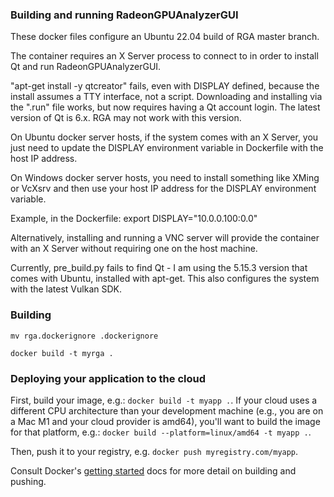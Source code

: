 ### Building and running RadeonGPUAnalyzerGUI

These docker files configure an Ubuntu 22.04 build of RGA master branch.

The container requires an X Server process to connect to in order to install Qt
and run RadeonGPUAnalyzerGUI.  

"apt-get install -y qtcreator" fails, even with DISPLAY defined, because 
the install assumes a TTY interface, not a script.  Downloading
and installing via the ".run" file works, but now requires
having a Qt account login.  The latest version of Qt is 6.x.  RGA may not 
work with this version.

On Ubuntu docker server hosts, if the system comes with an X Server, you just 
need to update the DISPLAY environment variable in Dockerfile with the host 
IP address.

On Windows docker server hosts, you need to install something like XMing 
or VcXsrv and then use your host IP address for the DISPLAY environment 
variable.

Example, in the Dockerfile: export DISPLAY="10.0.0.100:0.0"

Alternatively, installing and running a VNC server will provide
the container with an X Server without requiring one on the host machine.


Currently, pre_build.py fails to find Qt - I am using the 5.15.3 version 
that comes with Ubuntu, installed with apt-get.  This also configures the 
system with the latest Vulkan SDK.

### Building

`mv rga.dockerignore .dockerignore`

`docker build -t myrga .`

### Deploying your application to the cloud

First, build your image, e.g.: `docker build -t myapp .`.
If your cloud uses a different CPU architecture than your development
machine (e.g., you are on a Mac M1 and your cloud provider is amd64),
you'll want to build the image for that platform, e.g.:
`docker build --platform=linux/amd64 -t myapp .`.

Then, push it to your registry, e.g. `docker push myregistry.com/myapp`.

Consult Docker's [getting started](https://docs.docker.com/go/get-started-sharing/)
docs for more detail on building and pushing.
